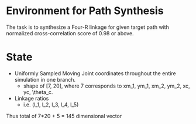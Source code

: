 # Environment for Path Synthesis

The task is to synthesize a Four-R linkage for given target path with 
normalized cross-correlation score of 0.98 or above.

# State

- Uniformly Sampled Moving Joint coordinates throughout the entire simulation in
one branch.
  - shape of [7, 20], where 7 corresponds to xm_1, ym_1, xm_2, ym_2, xc, yc, \theta_c.
- Linkage ratios
  - i.e. (l_1, l_2, l_3, l_4, l_5)

Thus total of 7*20 + 5 = 145 dimensional vector

